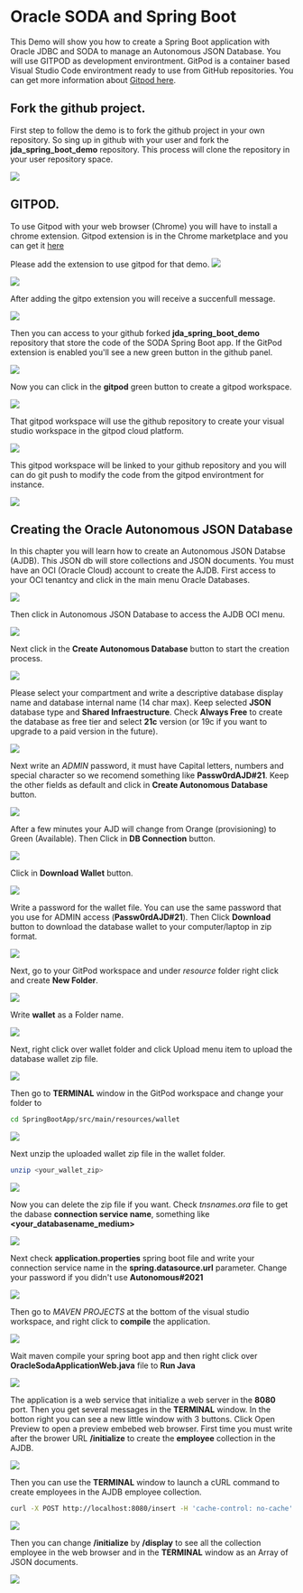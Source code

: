 # Oracle SODA and Spring Boot
This Demo will show you how to create a Spring Boot application with Oracle JDBC and SODA to manage an Autonomous JSON Database.
You will use GITPOD as development environtment. GitPod is a container based Visual Studio Code environtment ready to use from GitHub repositories. You can get more information about [Gitpod here](https://www.gitpod.io/).

## Fork the github project.
First step to follow the demo is to fork the github project in your own repository. So sing up in github with your user and fork the **jda_spring_boot_demo** repository. This process will clone the repository in your user repository space.

![](./images/fork01.png)

## GITPOD.
To use Gitpod with your web browser (Chrome) you will have to install a chrome extension. Gitpod extension is in the Chrome marketplace and you can get it [here](https://chrome.google.com/webstore/detail/gitpod-dev-environments-i/dodmmooeoklaejobgleioelladacbeki)

Please add the extension to use gitpod for that demo.
![](./images/gitpod01.png)

![](./images/gitpod02.png)

After adding the gitpo extension you will receive a succenfull message.

![](./images/gitpod03.png)

Then you can access to your github forked **jda_spring_boot_demo** repository that store the code of the SODA Spring Boot app. If the GitPod extension is enabled you'll see a new green button in the github panel.

![](./images/gitpod04.png)

Now you can click in the **gitpod** green button to create a gitpod workspace. 

![](./images/gitpod05.png)

That gitpod workspace will use the github repository to create your visual studio workspace in the gitpod cloud platform. 

![](./images/gitpod06.png)

This gitpod workspace will be linked to your github repository and you will can do git push to modify the code from the gitpod environtment for instance.

![](./images/gitpod07.png)

## Creating the Oracle Autonomous JSON Database
In this chapter you will learn how to create an Autonomous JSON Databse (AJDB). This JSON db will store collections and JSON documents. You must have an OCI (Oracle Cloud) account to create the AJDB. First access to your OCI tenantcy and click in the main menu Oracle Databases.

![](./images/ajdb01.png)

Then click in Autonomous JSON Database to access the AJDB OCI menu.

![](./images/ajdb02.png)

Next click in the **Create Autonomous Database** button to start the creation process.

![](./images/ajdb03.png)

Please select your compartment and write a descriptive database display name and database internal name (14 char max). Keep selected **JSON** database type and **Shared Infraestructure**. Check **Always Free** to create the database as free tier and select **21c** version (or 19c if you want to upgrade to a paid version in the future).

![](./images/ajdb04.png)

Next write an *ADMIN* password, it must have Capital letters, numbers and special character so we recomend something like **Passw0rdAJD#21**. Keep the other fields as default and click in **Create Autonomous Database** button.

![](./images/ajdb05.png)

After a few minutes your AJD will change from Orange (provisioning) to Green (Available). Then Click in **DB Connection** button.

![](./images/ajdb06.png)

Click in **Download Wallet** button.

![](./images/ajdb07.png)

Write a password for the wallet file. You can use the same password that you use for ADMIN access (**Passw0rdAJD#21**). Then Click **Download** button to download the database wallet to your computer/laptop in zip format.

![](./images/ajdb08.png)

Next, go to your GitPod workspace and under *resource* folder right click and create **New Folder**.

![](./images/ajdb09a.png)

Write **wallet** as a Folder name.

![](./images/ajdb09b.png)

Next, right click over wallet folder and click Upload menu item to upload the database wallet zip file.

![](./images/ajdb09c.png)

Then go to **TERMINAL** window in the GitPod workspace and change your folder to 
```sh
cd SpringBootApp/src/main/resources/wallet
```
![](./images/ajdb10.png)

Next unzip the uploaded wallet zip file in the wallet folder.
```sh
unzip <your_wallet_zip>
```
![](./images/ajdb11.png)

Now you can delete the zip file if you want. Check *tnsnames.ora* file to get the dabase **connection service name**, something like **<your_databasename_medium>**

![](./images/ajdb12.png)

Next check **application.properties** spring boot file and write your connection service name in the **spring.datasource.url** parameter. Change your password if you didn't use **Autonomous#2021**

![](./images/ajdb13.png)

Then go to *MAVEN PROJECTS* at the bottom of the visual studio workspace, and right click to **compile** the application.

![](./images/ajdb14.png)

Wait maven compile your spring boot app and then right click over **OracleSodaApplicationWeb.java** file to **Run Java**

![](./images/ajdb15.png)

The application is a web service that initialize a web server in the **8080** port. Then you get several messages in the **TERMINAL** window. In the botton right you can see a new little window with 3 buttons. Click Open Preview to open a preview embebed web browser. First time you must write after the brower URL **/initialize** to create the **employee** collection in the AJDB.

![](./images/ajdb16.png)

Then you can use the **TERMINAL** window to launch a cURL command to create employees in the AJDB employee collection.

```sh
curl -X POST http://localhost:8080/insert -H 'cache-control: no-cache' -H 'Content-Type: application/json' -d '{"empno":"100","name":"Ivan","job":"Cloud Architect","manager":"10","hiredate":"2021-07-07T13:41:57Z","salary":"20000","commission":"5000","deptno":"5"}'
```
![](./images/ajdb17.png)

Then you can change **/initialize** by **/display** to see all the collection employee in the web browser and in the **TERMINAL** window as an Array of JSON documents.

![](./images/ajdb18.png)
